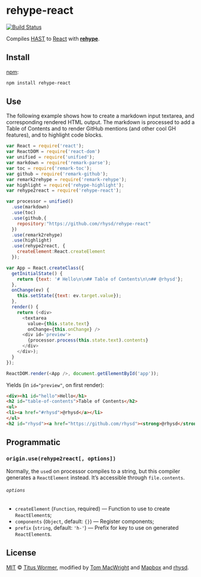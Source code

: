 # rehype-react

[![Build Status][travis-badge]][travis-status]

Compiles [HAST][] to [React][] with [**rehype**][rehype].

## Install

[npm][]:

```bash
npm install rehype-react
```

## Use

The following example shows how to create a markdown input textarea,
and corresponding rendered HTML output.  The markdown is processed
to add a Table of Contents and to render GitHub mentions (and other
cool GH features), and to highlight code blocks.

```js
var React = require('react');
var ReactDOM = require('react-dom')
var unified = require('unified');
var markdown = require('remark-parse');
var toc = require('remark-toc');
var github = require('remark-github');
var remark2rehype = require('remark-rehype');
var highlight = require('rehype-highlight');
var rehype2react = require('rehype-react');

var processor = unified()
  .use(markdown)
  .use(toc)
  .use(github,{
    repository:"https://github.com/rhysd/rehype-react"
  })
  .use(remark2rehype)
  .use(highlight)
  .use(rehype2react, {
    createElement:React.createElement
  });

var App = React.createClass({
  getInitialState() {
    return {text: '# Hello\n\n## Table of Contents\n\n## @rhysd'};
  },
  onChange(ev) {
    this.setState({text: ev.target.value});
  },
  render() {
    return (<div>
      <textarea
        value={this.state.text}
        onChange={this.onChange} />
      <div id='preview'>
        {processor.process(this.state.text).contents}
      </div>
    </div>);
  }
});

ReactDOM.render(<App />, document.getElementById('app'));
```

Yields (in `id="preview"`, on first render):

```html
<div><h1 id="hello">Hello</h1>
<h2 id="table-of-contents">Table of Contents</h2>
<ul>
<li><a href="#rhysd">@rhysd</a></li>
</ul>
<h2 id="rhysd"><a href="https://github.com/rhysd"><strong>@rhysd</strong></a></h2></div>
```

## Programmatic

### `origin.use(rehype2react[, options])`

Normally, the `use`d on processor compiles to a string, but this
compiler generates a `ReactElement` instead.  It’s accessible
through `file.contents`.

###### `options`

*   `createElement` (`Function`, required)
    — Function to use to create `ReactElement`s;
*   `components` (`Object`, default: `{}`)
    — Register components;
*   `prefix` (`string`, default: `'h-'`)
    — Prefix for key to use on generated `ReactElement`s.

## License

[MIT](LICENSE) © [Titus Wormer][titus], modified by
[Tom MacWright][tom] and [Mapbox][] and [rhysd][].

[titus]: http://wooorm.com

[tom]: http://www.macwright.org/

[mapbox]: https://www.mapbox.com/

[rhysd]: https://rhysd.github.io

[travis-badge]: https://travis-ci.org/rhysd/rehype-react.svg?branch=master

[travis-status]: https://travis-ci.org/rhysd/rehype-react

[npm]: https://docs.npmjs.com/cli/install

[hast]: https://github.com/wooorm/hast

[react]: https://github.com/facebook/react

[rehype]: https://github.com/wooorm/rehype
